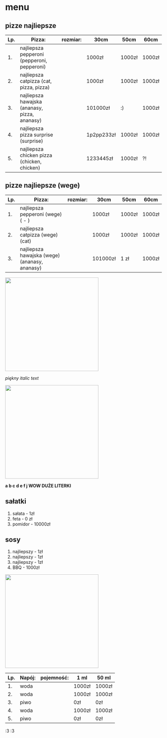 # menu

## pizze najliepsze

|Lp. |Pizza: |rozmiar: |30cm |50cm |60cm|
|----|-------|---------|-----|-----|-----|
|1. |najliepsza pepperoni (pepperoni, pepperoni)| | 1000zł| 1000zł|1000zł|
|2. |najliepsza catpizza (cat, pizza, pizza)| | 1000zł|1000zł|1000zł|
|3. |najliepsza hawajska (ananasy, pizza, ananasy)| | 101000zł| :) |1000zł|
|4. |najliepsza pizza surprise (surprise) | | 1p2pp233zł|1000zł|1000zł|
|5. |najliepsza chicken pizza (chicken, chicken)| | 1233445zł|1000zł| ?!|

## pizze najliepsze (wege)

|Lp. |Pizza: |rozmiar: |30cm |50cm |60cm|
|----|-------|---------|-----|-----|-----|
|1. |najliepsza pepperoni (wege) ( - )| | 1000zł| 1000zł|1000zł|
|2. |najliepsza catpizza (wege) (cat)| | 1000zł|1000zł|1000zł|
|3. |najliepsza hawajska (wege) (ananasy, ananasy)| | 101000zł| 1 zł |1000zł|

<img src = "img/Pizzeria/katalog/catpizza.png" width = 300>

*piękny italic text*

<img src = "img/Pizzeria/katalog/chikenpizza.png" width = 300>

**a b c d e f j WOW DUŻE LITERKI**

## sałatki

1. sałata - 1zł
2. feta - 0 zł
3. pomidor - 10000zł

## sosy

1. najliepszy - 1zł
2. najliepszy - 1zł
3. najliepszy - 1zł
4. BBQ - 1000zł

<img src = "img/pizzeria/katalog/giftpizza.png" width = 300>

|Lp. |Napój: |pojemność: |1 ml |50 ml
|----|-------|---------|-----|-----|
|1. |woda| | 1000zł| 1000zł|
|2. |woda| | 1000zł|1000zł|1000zł|
|3. |piwo| |0zł | 0zł |
|4. |woda| | 1000zł|1000zł|
|5. |piwo| | 0zł|0zł|

:3
:3

